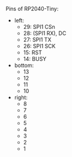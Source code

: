 Pins of RP2040-Tiny:
- left:
  - 29: SPI1 CSn
  - 28: (SPI1 RX), DC
  - 27: SPI1 TX
  - 26: SPI1 SCK
  - 15: RST
  - 14: BUSY
- bottom:
  - 13
  - 12
  - 11
  - 10
- right:
  - 8
  - 7
  - 6
  - 5
  - 4
  - 3
  - 2
  - 1
